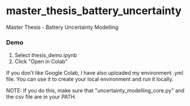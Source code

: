# master_thesis_battery_uncertainty
Master Thesis - Battery Uncertainty Modelling

### Demo
1. Select thesis_demo.ipynb
2. Click "Open in Colab"

If you don't like Google Colab, I have also uploaded my environment .yml file.
You can use it to create your local environment and run it locally.

NOTE: If you do this, make sure that "uncertainty_modelling_core.py" and the csv file are in your PATH.

